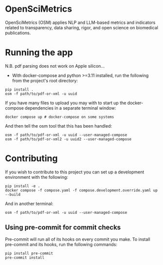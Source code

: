 # OpenSciMetrics

OpenSciMetrics (OSM) applies NLP and LLM-based metrics and indicators related to transparency, data sharing, rigor, and open science on biomedical publications.

# Running the app

N.B. pdf parsing does not work on Apple silicon...

- With docker-compose and python >=3.11 installed, run the following from the project's root directory:

```
pip install .
osm -f path/to/pdf-or-xml -u uuid
```

If you have many files to upload you may with to start up the docker-compose  dependencies in a separate terminal window:

```
docker compose up # docker-compose on some systems
```

And then tell the osm tool that this has been handled:

```
osm -f path/to/pdf-or-xml -u uuid --user-managed-compose
osm -f path/to/pdf-or-xml2 -u uuid2 --user-managed-compose
```

# Contributing

If you wish to contribute to this project you can set up a development environment with the following:

```
pip install -e .
docker compose -f compose.yaml -f compose.development.override.yaml up --build
```
And in another terminal:

```
osm -f path/to/pdf-or-xml -u uuid --user-managed-compose
```


## Using pre-commit for commit checks

Pre-commit will run all of its hooks on every commit you make. To install
pre-commit and its hooks, run the following commands:

```
pip install pre-commit
pre-commit install
```
